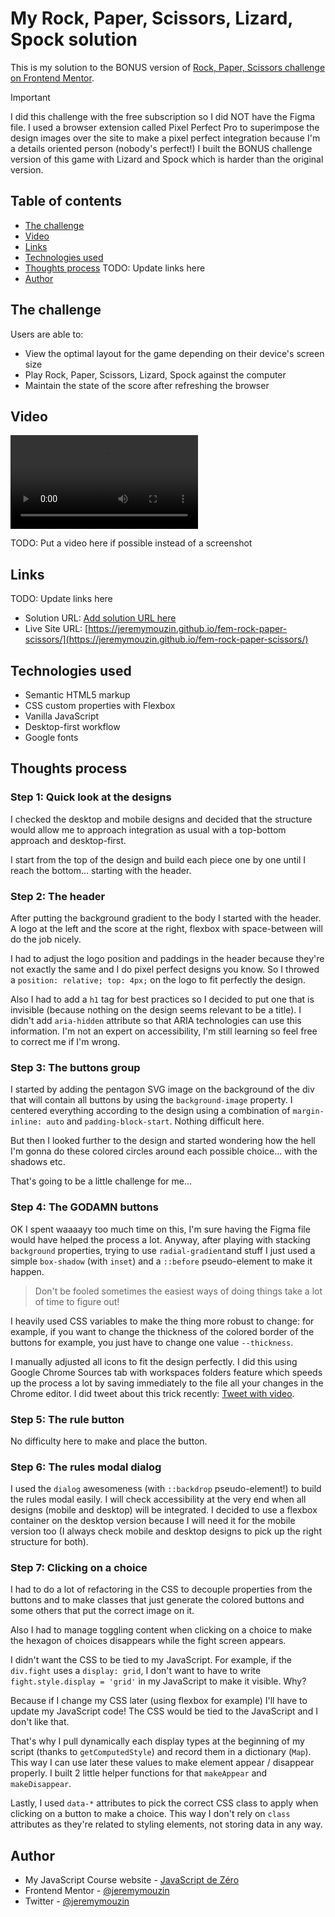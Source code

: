 # My Rock, Paper, Scissors, Lizard, Spock solution

This is my solution to the BONUS version of [Rock, Paper, Scissors challenge on Frontend Mentor](https://www.frontendmentor.io/challenges/rock-paper-scissors-game-pTgwgvgH).

> [!IMPORTANT]
> I did this challenge with the free subscription so I did NOT have the Figma file. I used a browser extension called Pixel Perfect Pro to superimpose the design images over the site to make a pixel perfect integration because I'm a details oriented person (nobody's perfect!)
> I built the BONUS challenge version of this game with Lizard and Spock which is harder than the original version.

## Table of contents

- [The challenge](#the-challenge)
- [Video](#video)
- [Links](#links)
- [Technologies used](#technologies-used)
- [Thoughts process](#thoughts-process)
  TODO: Update links here
- [Author](#author)

## The challenge

Users are able to:

- View the optimal layout for the game depending on their device's screen size
- Play Rock, Paper, Scissors, Lizard, Spock against the computer
- Maintain the state of the score after refreshing the browser

## Video

![](./video.mp4)

TODO: Put a video here if possible instead of a screenshot

## Links

TODO: Update links here

- Solution URL: [Add solution URL here](https://your-solution-url.com)
- Live Site URL: [https://jeremymouzin.github.io/fem-rock-paper-scissors/](https://jeremymouzin.github.io/fem-rock-paper-scissors/)

## Technologies used

- Semantic HTML5 markup
- CSS custom properties with Flexbox
- Vanilla JavaScript
- Desktop-first workflow
- Google fonts

## Thoughts process

### Step 1: Quick look at the designs

I checked the desktop and mobile designs and decided that the structure would allow me to approach integration as usual with a top-bottom approach and desktop-first.

I start from the top of the design and build each piece one by one until I reach the bottom... starting with the header.

### Step 2: The header

After putting the background gradient to the body I started with the header. A logo at the left and the score at the right, flexbox with space-between will do the job nicely.

I had to adjust the logo position and paddings in the header because they're not exactly the same and I do pixel perfect designs you know. So I throwed a `position: relative; top: 4px;` on the logo to fit perfectly the design.

Also I had to add a `h1` tag for best practices so I decided to put one that is invisible (because nothing on the design seems relevant to be a title). I didn't add `aria-hidden` attribute so that ARIA technologies can use this information. I'm not an expert on accessibility, I'm still learning so feel free to correct me if I'm wrong.

### Step 3: The buttons group

I started by adding the pentagon SVG image on the background of the div that will contain all buttons by using the `background-image` property. I centered everything according to the design using a combination of `margin-inline: auto` and `padding-block-start`. Nothing difficult here.

But then I looked further to the design and started wondering how the hell I'm gonna do these colored circles around each possible choice... with the shadows etc.

That's going to be a little challenge for me...

### Step 4: The GODAMN buttons

OK I spent waaaayy too much time on this, I'm sure having the Figma file would have helped the process a lot. Anyway, after playing with stacking `background` properties, trying to use `radial-gradient`and stuff I just used a simple `box-shadow` (with `inset`) and a `::before` pseudo-element to make it happen.

> Don't be fooled sometimes the easiest ways of doing things take a lot of time to figure out!

I heavily used CSS variables to make the thing more robust to change: for example, if you want to change the thickness of the colored border of the buttons for example, you just have to change one value `--thickness`.

I manually adjusted all icons to fit the design perfectly. I did this using Google Chrome Sources tab with workspaces folders feature which speeds up the process a lot by saving immediately to the file all your changes in the Chrome editor. I did tweet about this trick recently: [Tweet with video](https://x.com/JeremyMouzin/status/1857407654181707779).

### Step 5: The rule button

No difficulty here to make and place the button.

### Step 6: The rules modal dialog

I used the `dialog` awesomeness (with `::backdrop` pseudo-element!) to build the rules modal easily. I will check accessibility at the very end when all designs (mobile and desktop) will be integrated. I decided to use a flexbox container on the desktop version because I will need it for the mobile version too (I always check mobile and desktop designs to pick up the right structure for both).

### Step 7: Clicking on a choice

I had to do a lot of refactoring in the CSS to decouple properties from the buttons and to make classes that just generate the colored buttons and some others that put the correct image on it.

Also I had to manage toggling content when clicking on a choice to make the hexagon of choices disappears while the fight screen appears.

I didn't want the CSS to be tied to my JavaScript. For example, if the `div.fight` uses a `display: grid`, I don't want to have to write `fight.style.display = 'grid'` in my JavaScript to make it visible. Why?

Because if I change my CSS later (using flexbox for example) I'll have to update my JavaScript code! The CSS would be tied to the JavaScript and I don't like that.

That's why I pull dynamically each display types at the beginning of my script (thanks to `getComputedStyle`) and record them in a dictionary (`Map`). This way I can use later these values to make element appear / disappear properly. I built 2 little helper functions for that `makeAppear` and `makeDisappear`.

Lastly, I used `data-*` attributes to pick the correct CSS class to apply when clicking on a button to make a choice. This way I don't rely on `class` attributes as they're related to styling elements, not storing data in any way.

## Author

- My JavaScript Course website - [JavaScript de Zéro](https://www.javascriptdezero.com)
- Frontend Mentor - [@jeremymouzin](https://www.frontendmentor.io/profile/jeremymouzin)
- Twitter - [@jeremymouzin](https://twitter.com/jeremymouzin)
